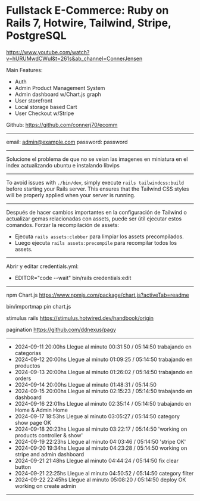 # Fullstack E-Commerce: Ruby on Rails 7, Hotwire, Tailwind, Stripe, PostgreSQL

https://www.youtube.com/watch?v=hURUMwdCWuI&t=261s&ab_channel=ConnerJensen

Main Features:

- Auth
- Admin Product Management System
- Admin dashboard w/Chart.js graph
- User storefront
- Local storage based Cart
- User Checkout w/Stripe

Github: https://github.com/connerj70/ecomm

---

email: admin@example.com
password: password

---

Solucione el problema de que no se veian las imagenes en miniatura en el index actualizando ubuntu e instalando libvips

---

To avoid issues with `./bin/dev`, simply execute `rails tailwindcss:build` before starting your Rails server. This ensures that the Tailwind CSS styles will be properly applied when your server is running.

---

Después de hacer cambios importantes en la configuración de Tailwind o actualizar gemas relacionadas con assets, puede ser útil ejecutar estos comandos.
Forzar la recompilación de assets:

- Ejecuta `rails assets:clobber` para limpiar los assets precompilados.
- Luego ejecuta `rails assets:precompile` para recompilar todos los assets.

---

Abrir y editar credentials.yml: 
- EDITOR="code --wait" bin/rails credentials:edit

---

npm Chart.js https://www.npmjs.com/package/chart.js?activeTab=readme

bin/importmap pin chart.js

stimulus rails https://stimulus.hotwired.dev/handbook/origin

pagination https://github.com/ddnexus/pagy

---

- 2024-09-11 20:00hs Llegue al minuto 00:31:50 / 05:14:50 trabajando en categorias
- 2024-09-12 20:00hs Llegue al minuto 01:09:25 / 05:14:50 trabajando en productos
- 2024-09-13 20:00hs Llegue al minuto 01:26:02 / 05:14:50 trabajando en orders
- 2024-09-14 20:00hs Llegue al minuto 01:48:31 / 05:14:50
- 2024-09-15 20:00hs Llegue al minuto 02:15:23 / 05:14:50 trabajando en dashboard
- 2024-09-16 22:01hs Llegue al minuto 02:35:14 / 05:14:50 trabajando en Home & Admin Home
- 2024-09-17 18:53hs Llegue al minuto 03:05:27 / 05:14:50 category show page OK
- 2024-09-18 20:23hs Llegue al minuto 03:22:17 / 05:14:50 'working on products controller & show'
- 2024-09-19 22:23hs Llegue al minuto 04:03:46 / 05:14:50 'stripe OK'
- 2024-09-20 19:34hs Llegue al minuto 04:23:28 / 05:14:50 working on stripe and admin dashboard
- 2024-09-21 21:48hs Llegue al minuto 04:44:24 / 05:14:50 fix clear button
- 2024-09-21 22:25hs Llegue al minuto 04:50:52 / 05:14:50 category filter
- 2024-09-22 22:45hs Llegue al minuto 05:08:20 / 05:14:50 deploy OK working on create admin 

---
